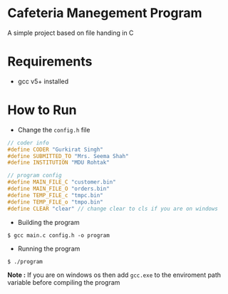 # Cafeteria Manegement Program
A simple project based on file handing in C

# Requirements
+ gcc v5+ installed

# How to Run
+ Change the `config.h` file
```cpp
// coder info
#define CODER "Gurkirat Singh"
#define SUBMITTED_TO "Mrs. Seema Shah"
#define INSTITUTION "MDU Rohtak"

// program config
#define MAIN_FILE_C "customer.bin"
#define MAIN_FILE_O "orders.bin"
#define TEMP_FILE_c "tmpc.bin"
#define TEMP_FILE_o "tmpo.bin"
#define CLEAR "clear" // change clear to cls if you are on windows
```

+ Building the program
```
$ gcc main.c config.h -o program
```

+ Running the program
```
$ ./program
```

**Note :** If you are on windows os then add `gcc.exe` to the enviroment path variable before compiling the program